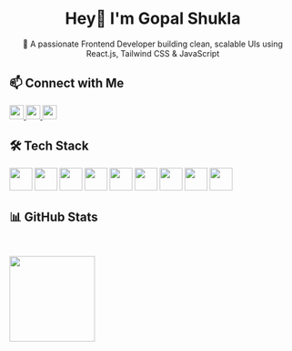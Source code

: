 <h1 align="center">Hey👋 I'm Gopal Shukla</h1>

<p align="center">
🚀 A passionate Frontend Developer building clean, scalable UIs using React.js, Tailwind CSS & JavaScript  
</p>


## 📫 Connect with Me 
<p align="left">
  <a href="https://www.linkedin.com/in/gopalshukla0018/" >
    <img src="https://img.shields.io/static/v1?message=LinkedIn&logo=linkedin&label=&color=0077B5&logoColor=white&labelColor=&style=flat" height="25" />
  </a>
  <a href="https://www.youtube.com/@gopalshukla0018" target="_blank">
    <img src="https://img.shields.io/static/v1?message=YouTube&logo=youtube&label=&color=FF0000&logoColor=white&labelColor=&style=flat" height="25" />
  </a>
  <a href="mailto:gopalshukla0018@gmail.com" target="_blank">
    <img src="https://img.shields.io/static/v1?message=Gmail&logo=gmail&label=&color=D14836&logoColor=white&labelColor=&style=flat" height="25" />
  </a>
</p>


## 🛠️ Tech Stack

<p align="left">
  <img src="https://cdn.jsdelivr.net/gh/devicons/devicon/icons/javascript/javascript-original.svg" height="40" />
  <img src="https://cdn.jsdelivr.net/gh/devicons/devicon/icons/react/react-original.svg" height="40" />
  <img src="https://cdn.jsdelivr.net/gh/devicons/devicon/icons/redux/redux-original.svg" height="40" />
  <img src="https://skillicons.dev/icons?i=tailwind" height="40" />
  <img src="https://cdn.jsdelivr.net/gh/devicons/devicon/icons/html5/html5-original.svg" height="40" />
  <img src="https://cdn.jsdelivr.net/gh/devicons/devicon/icons/css3/css3-original.svg" height="40" />
  <img src="https://cdn.jsdelivr.net/gh/devicons/devicon/icons/firebase/firebase-plain.svg" height="40" />
  <img src="https://cdn.simpleicons.org/git/F05032" height="40" />
  <img src="https://skillicons.dev/icons?i=github" height="40" />
</p>


## 📊 GitHub Stats

<br/>

<p align="left">
  <img src="https://streak-stats.demolab.com?user=Gopalshukla0018&theme=dracula&hide_border=false&border_radius=5" height="150" />
</p>


